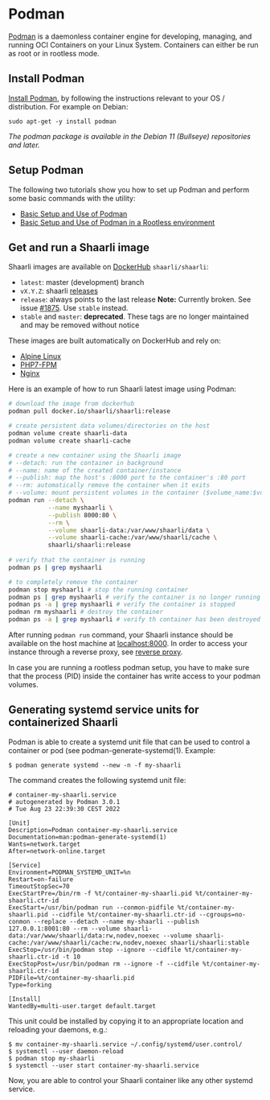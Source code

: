 # Podman

[Podman](https://docs.podman.io/en/latest/) is a daemonless container engine for developing, managing, and running OCI Containers on your Linux System. Containers can either be run as root or in rootless mode.

## Install Podman

[Install Podman](https://podman.io/getting-started/installation), by following the instructions relevant to your OS / distribution. For example on Debian:

~~~
sudo apt-get -y install podman
~~~

*The podman package is available in the Debian 11 (Bullseye) repositories and later.*

## Setup Podman

The following two tutorials show you how to set up Podman and perform some basic commands with the utility:

 * [Basic Setup and Use of Podman](https://github.com/containers/podman/blob/main/docs/tutorials/podman_tutorial.md)
 * [Basic Setup and Use of Podman in a Rootless environment](https://github.com/containers/podman/blob/main/docs/tutorials/rootless_tutorial.md)

## Get and run a Shaarli image

Shaarli images are available on [DockerHub](https://hub.docker.com/r/shaarli/shaarli/) `shaarli/shaarli`:

- `latest`: master (development) branch
- `vX.Y.Z`: shaarli [releases](https://github.com/shaarli/Shaarli/releases)
- `release`: always points to the last release **Note:** Currently broken. See issue [#1875](https://github.com/shaarli/Shaarli/issues/1875). Use `stable` instead.
- `stable` and `master`: **deprecated**. These tags are no longer maintained and may be removed without notice

These images are built automatically on DockerHub and rely on:

- [Alpine Linux](https://www.alpinelinux.org/)
- [PHP7-FPM](http://php-fpm.org/)
- [Nginx](http://nginx.org/)

Here is an example of how to run Shaarli latest image using Podman:

```bash
# download the image from dockerhub
podman pull docker.io/shaarli/shaarli:release

# create persistent data volumes/directories on the host
podman volume create shaarli-data
podman volume create shaarli-cache

# create a new container using the Shaarli image
# --detach: run the container in background
# --name: name of the created container/instance
# --publish: map the host's :8000 port to the container's :80 port
# --rm: automatically remove the container when it exits
# --volume: mount persistent volumes in the container ($volume_name:$volume_mountpoint)
podman run --detach \
           --name myshaarli \
           --publish 8000:80 \
           --rm \
           --volume shaarli-data:/var/www/shaarli/data \
           --volume shaarli-cache:/var/www/shaarli/cache \
           shaarli/shaarli:release
           
# verify that the container is running
podman ps | grep myshaarli

# to completely remove the container
podman stop myshaarli # stop the running container
podman ps | grep myshaarli # verify the container is no longer running
podman ps -a | grep myshaarli # verify the container is stopped
podman rm myshaarli # destroy the container
podman ps -a | grep myshaarli # verify th container has been destroyed
```

After running `podman run` command, your Shaarli instance should be available on the host machine at [localhost:8000](http://localhost:8000/). In order to access your instance through a reverse proxy, see [reverse proxy](https://shaarli.readthedocs.io/en/master/Reverse-proxy/).

In case you are running a rootless podman setup, you have to make sure that the process (PID) inside the container has write access to your podman volumes.

## Generating systemd service units for containerized Shaarli

Podman is able to create a systemd unit file that can be used to control a container or pod (see podman-generate-systemd(1). Example:

~~~
$ podman generate systemd --new -n -f my-shaarli
~~~

The command creates the following systemd unit file:

~~~
# container-my-shaarli.service
# autogenerated by Podman 3.0.1
# Tue Aug 23 22:39:30 CEST 2022

[Unit]
Description=Podman container-my-shaarli.service
Documentation=man:podman-generate-systemd(1)
Wants=network.target
After=network-online.target

[Service]
Environment=PODMAN_SYSTEMD_UNIT=%n
Restart=on-failure
TimeoutStopSec=70
ExecStartPre=/bin/rm -f %t/container-my-shaarli.pid %t/container-my-shaarli.ctr-id
ExecStart=/usr/bin/podman run --conmon-pidfile %t/container-my-shaarli.pid --cidfile %t/container-my-shaarli.ctr-id --cgroups=no-conmon --replace --detach --name my-shaarli --publish 127.0.0.1:8001:80 --rm --volume shaarli-data:/var/www/shaarli/data:rw,nodev,noexec --volume shaarli-cache:/var/www/shaarli/cache:rw,nodev,noexec shaarli/shaarli:stable
ExecStop=/usr/bin/podman stop --ignore --cidfile %t/container-my-shaarli.ctr-id -t 10
ExecStopPost=/usr/bin/podman rm --ignore -f --cidfile %t/container-my-shaarli.ctr-id
PIDFile=%t/container-my-shaarli.pid
Type=forking

[Install]
WantedBy=multi-user.target default.target
~~~

This unit could be installed by copying it to an appropriate location and reloading your daemons, e.g.:

~~~
$ mv container-my-shaarli.service ~/.config/systemd/user.control/
$ systemctl --user daemon-reload
$ podman stop my-shaarli
$ systemctl --user start container-my-shaarli.service
~~~

Now, you are able to control your Shaarli container like any other systemd service.

